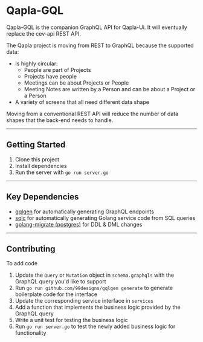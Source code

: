 # Qapla-GQL

Qapla-GQL is the companion GraphQL API for Qapla-Ui. It will eventually replace the cev-api REST API.

The Qapla project is moving from REST to GraphQL because the supported data:

* Is highly circular:
  * People are part of Projects
  * Projects have people
  * Meetings can be about Projects or People
  * Meeting Notes are written by a Person and can be about a Project or a Person
* A variety of screens that all need different data shape

Moving from a conventional REST API will reduce the number of data shapes that the back-end needs to handle.

---

## Getting Started

1. Clone this project
2. Install dependencies
3. Run the server with `go run server.go`

---

## Key Dependencies

* [gqlgen](https://gqlgen.com/) for automatically generating GraphQL endpoints
* [sqlc](https://docs.sqlc.dev/en/latest/index.html) for automatically generating Golang service code from SQL queries
* [golang-migrate (postgres)](https://github.com/golang-migrate/migrate/tree/master/database/postgres) for DDL & DML changes

---

## Contributing

To add code

1. Update the `Query` or `Mutation` object in `schema.graphqls` with the GraphQL query you'd like to support
2. Run `go run github.com/99designs/gqlgen generate` to generate boilerplate code for the interface
3. Update the corresponding service interface in `services`
4. Add a function that implements the business logic provided by the GraphQL query
5. Write a unit test for testing the business logic
6. Run `go run server.go` to test the newly added business logic for functionality
